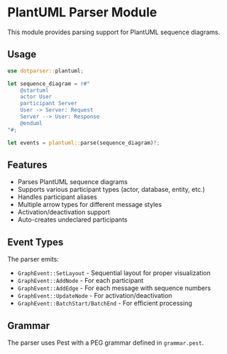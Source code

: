 # PlantUML Parser Module

This module provides parsing support for PlantUML sequence diagrams.

## Usage

```rust
use dotparser::plantuml;

let sequence_diagram = r#"
    @startuml
    actor User
    participant Server
    User -> Server: Request
    Server --> User: Response
    @enduml
"#;

let events = plantuml::parse(sequence_diagram)?;
```

## Features

- Parses PlantUML sequence diagrams
- Supports various participant types (actor, database, entity, etc.)
- Handles participant aliases
- Multiple arrow types for different message styles
- Activation/deactivation support
- Auto-creates undeclared participants

## Event Types

The parser emits:
- `GraphEvent::SetLayout` - Sequential layout for proper visualization
- `GraphEvent::AddNode` - For each participant
- `GraphEvent::AddEdge` - For each message with sequence numbers
- `GraphEvent::UpdateNode` - For activation/deactivation
- `GraphEvent::BatchStart/BatchEnd` - For efficient processing

## Grammar

The parser uses Pest with a PEG grammar defined in `grammar.pest`.